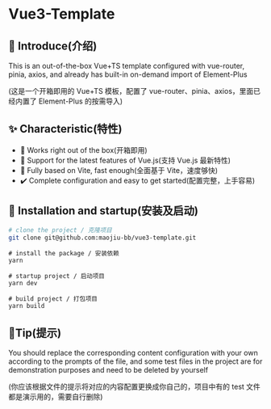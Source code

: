 # Vue3-Template

## 💬 Introduce(介绍)

This is an out-of-the-box Vue+TS template configured with vue-router, pinia, axios, and already has built-in on-demand import of Element-Plus

(这是一个开箱即用的 Vue+TS 模板，配置了 vue-router、pinia、axios，里面已经内置了 Element-Plus 的按需导入)

## ✨ Characteristic(特性)

- 📌 Works right out of the box(开箱即用)
- 💪 Support for the latest features of Vue.js(支持 Vue.js 最新特性)
- 🐆 Fully based on Vite, fast enough(全面基于 Vite，速度够快)
- ✔️ Complete configuration and easy to get started(配置完整，上手容易)

## 👀 Installation and startup(安装及启动)

```bash
# clone the project / 克隆项目
git clone git@github.com:maojiu-bb/vue3-template.git
```

```shell
# install the package / 安装依赖
yarn
```

```shell
# startup project / 启动项目
yarn dev
```

```shell
# build project / 打包项目
yarn build
```

## 🎉Tip(提示)

You should replace the corresponding content configuration with your own according to the prompts of the file, and some test files in the project are for demonstration purposes and need to be deleted by yourself

(你应该根据文件的提示将对应的内容配置更换成你自己的，项目中有的 test 文件都是演示用的，需要自行删除)
